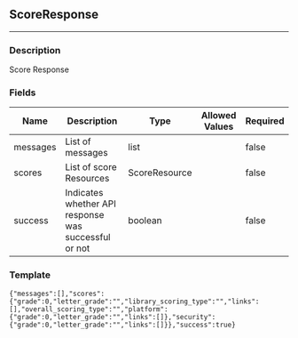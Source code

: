 ## ScoreResponse
---
### Description
Score Response
### Fields
| Name | Description | Type | Allowed Values | Required |
| ---- | ----------- | ---- | -------------- | -------- |
| messages | List of messages | list |  | false |
| scores | List of score Resources | ScoreResource |  | false |
| success | Indicates whether API response was successful or not | boolean |  | false |
### Template
```
{"messages":[],"scores":{"grade":0,"letter_grade":"","library_scoring_type":"","links":[],"overall_scoring_type":"","platform":{"grade":0,"letter_grade":"","links":[]},"security":{"grade":0,"letter_grade":"","links":[]}},"success":true}
```
